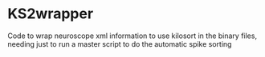 # KS2wrapper
Code to wrap neuroscope xml information to use kilosort in the binary files, needing just to run a master script to do the automatic spike sorting
